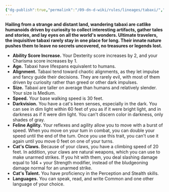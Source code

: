 ```yaml
---
{"dg-publish":true,"permalink":"/09-dn-d-wiki/rules/lineages/tabaxi/","tags":["race"]}
---
```



**Hailing from a strange and distant land, wandering tabaxi are catlike humanoids driven by curiosity to collect interesting artifacts, gather tales and stories, and lay eyes on all the world's wonders. Ultimate travelers, the inquisitive tabaxi rarely stay in one place for long. Their innate nature pushes them to leave no secrets uncovered, no treasures or legends lost.**

- **Ability Score Increase.** Your Dexterity score increases by 2, and your Charisma score increases by 1.
- **Age.** Tabaxi have lifespans equivalent to humans.
- **Alignment.** Tabaxi tend toward chaotic alignments, as they let impulse and fancy guide their decisions. They are rarely evil, with most of them driven by curiosity rather than greed or other dark impulses.
- **Size.** Tabaxi are taller on average than humans and relatively slender. Your size is Medium.
- **Speed.** Your base walking speed is 30 feet.
- **Darkvision.** You have a cat's keen senses, especially in the dark. You can see in dim light within 60 feet of you as if it were bright light, and in darkness as if it were dim light. You can't discern color in darkness, only shades of gray.
- **Feline Agility.** Your reflexes and agility allow you to move with a burst of speed. When you move on your tum in combat, you can double your speed until the end of the tum. Once you use this trait, you can't use it again until you move 0 feet on one of your turns.
- **Cat's Claws.** Because of your claws, you have a climbing speed of 20 feet. In addition, your claws are natural weapons, which you can use to make unarmed strikes. If you hit with them, you deal slashing damage equal to 1d4 + your Strength modifier, instead of the bludgeoning damage normal for an unarmed strike.
- **Cat's Talent.** You have proficiency in the Perception and Stealth skills.
- **Languages.** You can speak, read, and write Common and one other language of your choice.